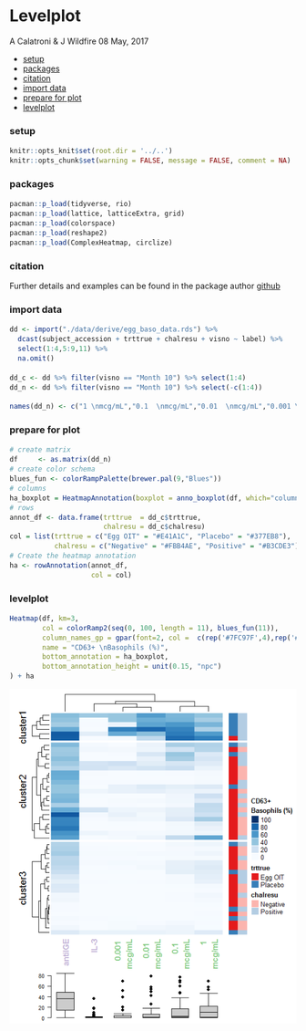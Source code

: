 Levelplot
================
A Calatroni & J Wildfire
08 May, 2017

-   [setup](#setup)
-   [packages](#packages)
-   [citation](#citation)
-   [import data](#import-data)
-   [prepare for plot](#prepare-for-plot)
-   [levelplot](#levelplot)

### setup

``` r
knitr::opts_knit$set(root.dir = '../..')
knitr::opts_chunk$set(warning = FALSE, message = FALSE, comment = NA)
```

### packages

``` r
pacman::p_load(tidyverse, rio)
pacman::p_load(lattice, latticeExtra, grid)
pacman::p_load(colorspace)
pacman::p_load(reshape2)
pacman::p_load(ComplexHeatmap, circlize)
```

### citation

Further details and examples can be found in the package author [github](https://github.com/jokergoo/ComplexHeatmap)

### import data

``` r
dd <- import("./data/derive/egg_baso_data.rds") %>% 
  dcast(subject_accession + trttrue + chalresu + visno ~ label) %>% 
  select(1:4,5:9,11) %>% 
  na.omit()

dd_c <- dd %>% filter(visno == "Month 10") %>% select(1:4)
dd_n <- dd %>% filter(visno == "Month 10") %>% select(-c(1:4))

names(dd_n) <- c("1 \nmcg/mL","0.1  \nmcg/mL","0.01  \nmcg/mL","0.001 \nmcg/mL","antiIGE","IL-3")
```

### prepare for plot

``` r
# create matrix
df     <- as.matrix(dd_n) 
# create color schema
blues_fun <- colorRampPalette(brewer.pal(9,"Blues"))
# columns
ha_boxplot = HeatmapAnnotation(boxplot = anno_boxplot(df, which="column", axis = TRUE, border = FALSE))
# rows
annot_df <- data.frame(trttrue  = dd_c$trttrue, 
                       chalresu = dd_c$chalresu)
col = list(trttrue = c("Egg OIT" = "#E41A1C", "Placebo" = "#377EB8"),
           chalresu = c("Negative" = "#FBB4AE", "Positive" = "#B3CDE3"))
# Create the heatmap annotation
ha <- rowAnnotation(annot_df, 
                    col = col)
```

### levelplot

``` r
Heatmap(df, km=3,
        col = colorRamp2(seq(0, 100, length = 11), blues_fun(11)),
        column_names_gp = gpar(font=2, col =  c(rep('#7FC97F',4),rep('#BEAED4',2))),
        name = "CD63+ \nBasophils (%)",
        bottom_annotation = ha_boxplot,
        bottom_annotation_height = unit(0.15, "npc")
) + ha
```

![](levelplot_files/figure-markdown_github/unnamed-chunk-5-1.png)
